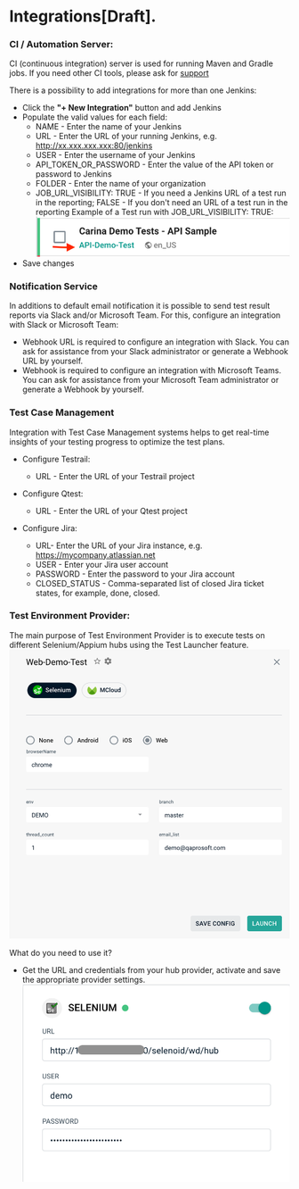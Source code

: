 # Integrations[Draft].

### CI / Automation Server:
CI (continuous integration) server is used for running Maven and Gradle jobs.
If you need other CI tools, please ask for [support](https://t.me/zebrunner)

There is a possibility to add integrations for more than one Jenkins:
* Click the **"+ New Integration"** button and add Jenkins
* Populate the valid values for each field:
  * NAME - Enter the name of your Jenkins
  * URL - Enter the URL of your running Jenkins, e.g. http://xx.xxx.xxx.xxx:80/jenkins
  * USER - Enter the username of your Jenkins
  * API_TOKEN_OR_PASSWORD - Enter the value of the API token or password to Jenkins
  * FOLDER - Enter the name of your organization
  * JOB_URL_VISIBILITY: TRUE - If you need a Jenkins URL of a test run in the reporting;  FALSE - If you don't need an URL of a test run in the reporting
      Example of a Test run with JOB_URL_VISIBILITY: TRUE:
     ![Integration](https://github.com/zebrunner/documentation/blob/master/docs/assets/images/job_url_visibility.png?raw=true)
* Save changes

### Notification Service
In additions to default email notification it is possible to send test result reports via Slack and/or Microsoft Team.
For this, configure an integration with Slack or Microsoft Team:
* Webhook URL is required to configure an integration with Slack. You can ask for assistance from your Slack administrator or generate a Webhook URL by yourself.
* Webhook is required to configure an integration with Microsoft Teams. You can ask for assistance from your Microsoft Team administrator or generate a Webhook by yourself.

### Test Case Management
Integration with Test Case Management systems helps to get real-time insights of your testing progress to optimize the test plans.

* Configure Testrail:
  * URL - Enter the URL of your Testrail project
  
* Configure Qtest:
  * URL - Enter the URL of your Qtest project
   
* Configure Jira:
  * URL- Enter the URL of your Jira instance, e.g. https://mycompany.atlassian.net
  * USER - Enter your Jira user account
  * PASSWORD - Enter the password to your Jira account
  * CLOSED_STATUS - Comma-separated list of closed Jira ticket states, for example, done, closed.  
   
### Test Environment Provider:
The main purpose of Test Environment Provider is to execute tests on different Selenium/Appium hubs using the Test Launcher feature.
![Launcher](https://github.com/zebrunner/documentation/blob/master/docs/assets/images/launcher.png?raw=true)

What do you need to use it?
* Get the URL and credentials from your hub provider, activate and save the appropriate provider settings.
![Selenium Hub](https://github.com/zebrunner/documentation/blob/master/docs/assets/images/selenium.png?raw=true)
